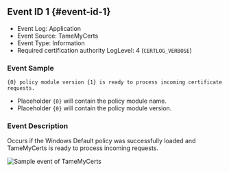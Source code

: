## Event ID 1 {#event-id-1}

- Event Log: Application
- Event Source: TameMyCerts
- Event Type: Information
- Required certification authority LogLevel: 4 (`CERTLOG_VERBOSE`)

### Event Sample

```
{0} policy module version {1} is ready to process incoming certificate requests.
```

- Placeholder `{0}` will contain the policy module name.
- Placeholder `{0}` will contain the policy module version.

### Event Description

Occurs if the Windows Default policy was successfully loaded and TameMyCerts is ready to process incoming requests.

![Sample event of TameMyCerts](resources/sample-event.png)
